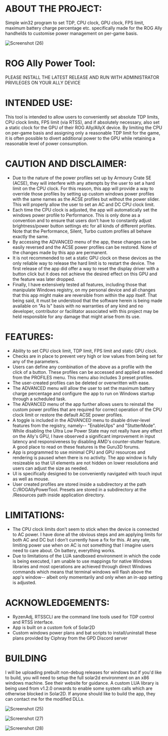 # ABOUT THE PROJECT:
Simple win32 program to set TDP, CPU clock, GPU clock, FPS limit, maximum battery charge percentage etc. specifically made for the ROG Ally handhelds to customise power management on per-game basis. 


![Screenshot (26)](https://github.com/user-attachments/assets/1f963d62-b618-42f6-8310-0335242d4f8b)


# ROG Ally Power Tool:

PLEASE INSTALL THE LATEST RELEASE AND RUN WITH ADMINISTRATOR PRIVILEGES ON YOUR ALLY DEVICE

# INTENDED USE:
This tool is intended to allow users to conveniently set absolute TDP limits, CPU clock limits, FPS limit (via RTSS), and if absolutely necessary, also set a static clock for the GPU of their ROG Ally/AllyX device.
By limiting the CPU on per-game basis and assigning only a reasonable TDP limit for the game, it is often possible to divert additional power to the GPU while retaining a reasonable level of power consumption. 

# CAUTION AND DISCLAIMER:
- Due to the nature of the power profiles set up by Armoury Crate SE (ACSE), they will interfere with any attempts by the user to set a hard limit on the CPU clock. For this reason, this app will provide a way to override those profiles by setting up custom windows power profiles with the same names as the ACSE profiles but without the power slider. This will properly allow the user to set an AC and DC CPU clock limit.
- Each time the CPU clock is adjusted, the app will automatically set the windows power profile to Performance. This is only done as a convention and to ensure that users don’t have to constantly adjust brightness/power button settings etc for all kinds of different profiles. Note that the Performance, Silent, Turbo custom profiles all behave exactly the same.
- By accessing the ADVANCED menu of the app, these changes can be easily reversed and the ACSE power profiles can be restored. None of the changes made by this app are permanent. 
- It is not recommended to set a static GPU clock on these devices as the only reliable way to release the hard limit is to restart the device. The first release of the app did offer a way to reset the display driver with a button click but it does not achieve the desired effect on this GPU and the feature was later dropped. 
- Finally, I have extensively tested all features, including those that manipulate Windows registry, on my personal device and all changes that this app might make are reversible from within the app itself. That being said, it must be understood that the software herein is being made available on "As Is" basis with no warranties of any kind and no developer, contributor or facilitator associated with this project may be held responsible for any damage that might arise from its use.

# FEATURES:
- Ability to set CPU clock limit, TDP limit, FPS limit and static GPU clock.
- Checks are in place to prevent very high or low values from being set for any of the parameters. 
- Users can define any combination of the above as a profile with the click of a button. These profiles can be accessed and applied as needed from the PROFILES menu. This menu also includes 3 preset profiles. 
- The user-created profiles can be deleted or overwritten with ease. 
- The ADVANCED menu will allow the user to set the maximum battery charge percentage and configure the app to run on Windows startup through a scheduled task.
- The ADVANCED menu of the app further allows users to reinstall the custom power profiles that are required for correct operation of the CPU clock limit or restore the default ACSE power profiles. 
- A toggle is included in the ADVANCED menu to disable driver-level features from the registry, namely-- "EnableUlps" and "StutterMode". While disabling the Ultra Low Power State may not really have any effect on the Ally's GPU, I have observed a significant improvement in input latency and responsiveness by disabling AMD's counter-stutter feature. A good place to read on these features is the Guru3D forums. 
- App is programmed to use minimal CPU and GPU resources and rendering is paused when there is no activity. The app window is fully resizeable so that UI elements are not hidden on lower resolutions and users can adjust the size as needed. 
- UI is specifically designed to be conveniently navigated with touch input as well as mouse. 
- User created profiles are stored inside a subdirectory at the path C:/ROGAllyPowerTool. Presets are stored in a subdirectory at the /Resources path inside application directory. 

# LIMITATIONS:
- The CPU clock limits don’t seem to stick when the device is connected to AC power. I have done all the obvious steps and am applying limits for both AC and DC but I don’t currently have a fix for this. At any rate, limiting power use when on AC is not something that I imagine users need to care about. On battery, everything works. 
- Due to limitations of the LUA sandboxed environment in which the code is being executed, I am unable to use mappings for native Windows libraries and most operations are achieved through direct Windows commands which means that terminal windows will flash above the app's window-- albeit only momentarily and only when an in-app setting is adjusted.

# ACKNOWLEDGEMENTS:
- RyzenAdj, RTSSCLI are the command line tools used for TDP control and RTSS interface. 
- App is built on a custom fork of Solar2D
- Custom windows power plans and bat scripts to install/uninstall these plans provided by Ciphray from the GPD Discord server

# BUILDING
I will be uploading prebuilt non-debug releases for windows but if you'd like to build, you will need to setup the full solar2d environment on an x86 windows machine. See their website for guidance.
A custom LUA library is being used from v1.2.0 onwards to enable some system calls which are otherwise blocked in Solar2D. If anyone should like to build the app, they can contact me for the modified DLLs.


![Screenshot (25)](https://github.com/user-attachments/assets/3a94d585-c5d7-45b5-a157-9cb9461b1e0a)

![Screenshot (27)](https://github.com/user-attachments/assets/0c3ccfbb-7132-410e-a044-fd1d340ae30b)

![Screenshot (28)](https://github.com/user-attachments/assets/2a797c8e-5e93-4945-b3b5-5981566cca60)

